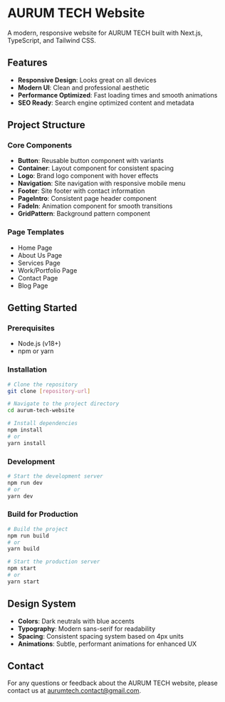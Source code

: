 # AURUM TECH Website

A modern, responsive website for AURUM TECH built with Next.js, TypeScript, and Tailwind CSS.

## Features

- **Responsive Design**: Looks great on all devices
- **Modern UI**: Clean and professional aesthetic
- **Performance Optimized**: Fast loading times and smooth animations
- **SEO Ready**: Search engine optimized content and metadata

## Project Structure

### Core Components

- **Button**: Reusable button component with variants
- **Container**: Layout component for consistent spacing
- **Logo**: Brand logo component with hover effects
- **Navigation**: Site navigation with responsive mobile menu
- **Footer**: Site footer with contact information
- **PageIntro**: Consistent page header component
- **FadeIn**: Animation component for smooth transitions
- **GridPattern**: Background pattern component

### Page Templates

- Home Page
- About Us Page
- Services Page
- Work/Portfolio Page
- Contact Page
- Blog Page

## Getting Started

### Prerequisites

- Node.js (v18+)
- npm or yarn

### Installation

```bash
# Clone the repository
git clone [repository-url]

# Navigate to the project directory
cd aurum-tech-website

# Install dependencies
npm install
# or
yarn install
```

### Development

```bash
# Start the development server
npm run dev
# or
yarn dev
```

### Build for Production

```bash
# Build the project
npm run build
# or
yarn build

# Start the production server
npm start
# or
yarn start
```

## Design System

- **Colors**: Dark neutrals with blue accents
- **Typography**: Modern sans-serif for readability
- **Spacing**: Consistent spacing system based on 4px units
- **Animations**: Subtle, performant animations for enhanced UX

## Contact

For any questions or feedback about the AURUM TECH website, please contact us at [aurumtech.contact@gmail.com](mailto:aurumtech.contact@gmail.com).
